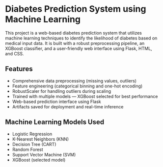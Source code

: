 # Diabetes Prediction System using Machine Learning

This project is a web-based diabetes prediction system that utilizes machine learning techniques to identify the likelihood of diabetes based on medical input data. It is built with a robust preprocessing pipeline, an XGBoost classifier, and a user-friendly web interface using Flask, HTML, and CSS.

## Features

- Comprehensive data preprocessing (missing values, outliers)
- Feature engineering (categorical binning and one-hot encoding)
- RobustScaler for handling outliers during scaling
- Trained with multiple models — XGBoost selected for best performance
- Web-based prediction interface using Flask
- Artifacts saved for deployment and real-time inference

## Machine Learning Models Used

- Logistic Regression
- K-Nearest Neighbors (KNN)
- Decision Tree (CART)
- Random Forest
- Support Vector Machine (SVM)
- XGBoost (selected model)


